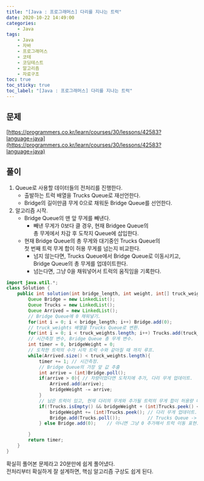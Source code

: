 ```yaml
---
title: "[Java : 프로그래머스] 다리를 지나는 트럭"
date: 2020-10-22 14:49:00
categories:
    - Java
tags:
    - Java
    - 자바
    - 프로그래머스
    - 코테
    - 코딩테스트
    - 알고리즘
    - 자료구조
toc: true
toc_sticky: true
toc_label: "[Java : 프로그래머스] 다리를 지나는 트럭"
---
```

## 문제
[https://programmers.co.kr/learn/courses/30/lessons/42583?language=java](https://programmers.co.kr/learn/courses/30/lessons/42583?language=java)

## 풀이

1. Queue로 사용할 데이터들의 전처리를 진행한다.
    - 출발하는 트럭 배열을 Trucks Queue로 재선언한다.
    - Bridge의 길이만큼 무게 0으로 채워둔 Bridge Queue를 선언한다.
2. 알고리즘 시작.
    - Bridge Queue의 맨 앞 무게를 빼낸다.
        - 빼낸 무게가 0보다 클 경우, 현재 Bridgee Queue의  
        총 무게에서 차감 후 도착지 Queue에 삽입한다.
    - 현재 Bridge Queue의 총 무게와 대기중인 Trucks Queue의  
    첫 번째 트럭 무게 합이 허용 무게를 넘는지 비교한다.
        - 넘지 않는다면, Trucks Queue에서 Bridge Queue로 이동시키고,  
        Bridge Queue의 총 무게를 업데이트한다.
        - 넘는다면, 그냥 0을 채워넣어서 트럭의 움직임을 기록한다.

```java
import java.util.*;
class Solution {
    public int solution(int bridge_length, int weight, int[] truck_weights) {
        Queue Bridge = new LinkedList();
        Queue Trucks = new LinkedList();
        Queue Arrived = new LinkedList();
        // Bridge Queue에 0 채워넣기.
        for(int i = 0; i < bridge_length; i++) Bridge.add(0);
        // truck_weights 배열을 Trucks Queue로 변환.
        for(int i = 0; i < truck_weights.length; i++) Trucks.add(truck_weights[i]);
        // 시간측정 변수, Bridge Queue 총 무게 변수.
        int timer = 0, bridgeWeight = 0;
        // 도착한 트럭의 수가 시작 트럭 수와 같아질 때 까지 루프.
        while(Arrived.size() < truck_weights.length){
            timer += 1; // 시간측정.
            // Bridge Queue의 가장 앞 값 추출
            int arrive = (int)Bridge.poll();
            if(arrive > 0){ // 차량이었다면 도착지에 추가, 다리 무게 업데이트.
                Arrived.add(arrive);
                bridgeWeight -= arrive;
            }
            // 남은 트럭이 있고, 현재 다리의 무게와 추가될 트럭의 무게 합이 허용량 내라면,
            if(!Trucks.isEmpty() && bridgeWeight + (int)Trucks.peek() <= weight){
                bridgeWeight += (int)Trucks.peek(); // 다리 무게 업데이트.
                Bridge.add(Trucks.poll());          // Trucks Queue -> Bridge Queue 이동.
            } else Bridge.add(0);    // 아니면 그냥 0 추가해서 트럭 이동 표현.

        }
        return timer;
    }
}
```
  
확실히 풀어본 문제라고 20분만에 쉽게 풀어냈다.  
전처리부터 확실하게 잘 설계하면, 핵심 알고리즘 구상도 쉽게 된다.  